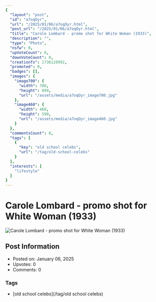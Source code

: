 ```yaml
---
{
  "layout": "post",
  "id": "a7oqOyr",
  "url": "/2025/01/06/a7oqOyr.html",
  "post_url": "/2025/01/06/a7oqOyr.html",
  "title": "Carole Lombard - promo shot for White Woman (1933)",
  "description": "",
  "type": "Photo",
  "nsfw": 0,
  "upVoteCount": 0,
  "downVoteCount": 0,
  "creationTs": 1736128992,
  "promoted": 0,
  "badges": [],
  "images": {
    "image700": {
      "width": 700,
      "height": 899,
      "url": "/assets/media/a7oqOyr_image700.jpg"
    },
    "image460": {
      "width": 460,
      "height": 590,
      "url": "/assets/media/a7oqOyr_image460.jpg"
    }
  },
  "commentsCount": 0,
  "tags": [
    {
      "key": "old school celebs",
      "url": "/tag/old-school-celebs"
    }
  ],
  "interests": [
    "lifestyle"
  ]
}
---
```


# Carole Lombard - promo shot for White Woman (1933)

![Carole Lombard - promo shot for White Woman (1933)](/assets/media/a7oqOyr_image700.jpg)

## Post Information

- Posted on: January 06, 2025
- Upvotes: 0
- Comments: 0

### Tags

- [old school celebs](/tag/old school celebs)
